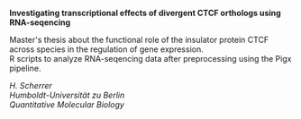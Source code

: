 **Investigating transcriptional effects of divergent CTCF orthologs using RNA-seqencing**

Master's thesis about the functional role of the insulator protein CTCF across species in the regulation of gene expression.  
R scripts to analyze RNA-seqencing data after preprocessing using the Pigx pipeline.

*H. Scherrer*   
*Humboldt-Universität zu Berlin*  
*Quantitative Molecular Biology*
